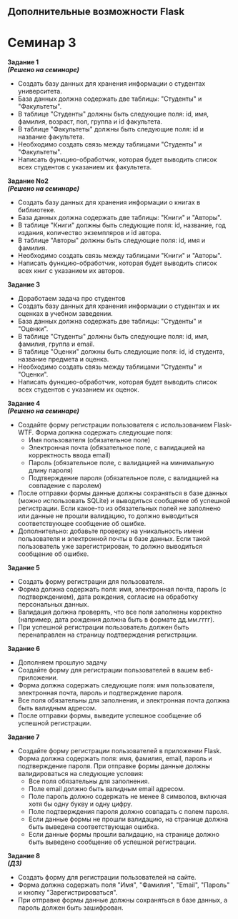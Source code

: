 
## Дополнительные возможности Flask
# Семинар 3

**Задание 1**<br>
*__(Решено на семинаре)__*
* Создать базу данных для хранения информации о студентах университета.
* База данных должна содержать две таблицы: "Студенты" и "Факультеты".
* В таблице "Студенты" должны быть следующие поля: id, имя, фамилия, возраст, пол, группа и id факультета.
* В таблице "Факультеты" должны быть следующие поля: id и название факультета.
* Необходимо создать связь между таблицами "Студенты" и "Факультеты".
* Написать функцию-обработчик, которая будет выводить список всех студентов с указанием их факультета.

**Задание No2**<br>
*__(Решено на семинаре)__*
* Создать базу данных для хранения информации о книгах в библиотеке.
* База данных должна содержать две таблицы: "Книги" и "Авторы".
* В таблице "Книги" должны быть следующие поля: id, название, год издания, количество экземпляров и id автора.
* В таблице "Авторы" должны быть следующие поля: id, имя и фамилия.
* Необходимо создать связь между таблицами "Книги" и "Авторы".
* Написать функцию-обработчик, которая будет выводить список всех книг с указанием их авторов.

**Задание 3**

* Доработаем задача про студентов
* Создать базу данных для хранения информации о студентах и их оценках в учебном заведении.
* База данных должна содержать две таблицы: "Студенты" и "Оценки".
* В таблице "Студенты" должны быть следующие поля: id, имя, фамилия, группа и email.
* В таблице "Оценки" должны быть следующие поля: id, id студента, название предмета и оценка.
* Необходимо создать связь между таблицами "Студенты" и "Оценки".
* Написать функцию-обработчик, которая будет выводить список всех студентов с указанием их оценок.

**Задание 4**<br>
*__(Решено на семинаре)__*

* Создайте форму регистрации пользователя с использованием Flask-WTF. Форма должна содержать следующие поля:
    * Имя пользователя (обязательное поле)
    * Электронная почта (обязательное поле, с валидацией на корректность ввода email)
    * Пароль (обязательное поле, с валидацией на минимальную длину пароля)
    * Подтверждение пароля (обязательное поле, с валидацией на совпадение с паролем)
* После отправки формы данные должны сохраняться в базе данных (можно использовать SQLite) и выводиться сообщение об успешной регистрации. Если какое-то из обязательных полей не заполнено или данные не прошли валидацию, то должно выводиться соответствующее сообщение об ошибке.
* Дополнительно: добавьте проверку на уникальность имени пользователя и электронной почты в базе данных. Если такой пользователь уже зарегистрирован, то должно выводиться сообщение об ошибке.

**Задание 5**

* Создать форму регистрации для пользователя.
* Форма должна содержать поля: имя, электронная почта, пароль (с подтверждением), дата рождения, согласие на обработку персональных данных.
* Валидация должна проверять, что все поля заполнены корректно (например, дата рождения должна быть в формате дд.мм.гггг).
* При успешной регистрации пользователь должен быть перенаправлен на страницу подтверждения регистрации.

**Задание 6**

* Дополняем прошлую задачу
* Создайте форму для регистрации пользователей в вашем веб-приложении.
* Форма должна содержать следующие поля: имя пользователя, электронная почта, пароль и подтверждение пароля.
* Все поля обязательны для заполнения, и электронная почта должна быть валидным адресом.
* После отправки формы, выведите успешное сообщение об успешной регистрации.

**Задание 7**

* Создайте форму регистрации пользователей в приложении Flask. Форма должна содержать поля: имя, фамилия, email, пароль и подтверждение пароля. При отправке формы данные должны валидироваться на следующие условия:
    * Все поля обязательны для заполнения.
    * Поле email должно быть валидным email адресом.
    * Поле пароль должно содержать не менее 8 символов, включая хотя бы одну букву и одну цифру.
    * Поле подтверждения пароля должно совпадать с полем пароля.
    * Если данные формы не прошли валидацию, на странице должна быть выведена соответствующая ошибка.
    * Если данные формы прошли валидацию, на странице должно быть выведено сообщение об успешной регистрации.

**Задание 8**<br>
*__(ДЗ)__*
 
* Создать форму для регистрации пользователей на сайте.
* Форма должна содержать поля "Имя", "Фамилия", "Email", "Пароль" и кнопку "Зарегистрироваться".
* При отправке формы данные должны сохраняться в базе данных, а пароль должен быть зашифрован.
